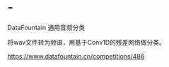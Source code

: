 # -
DataFountain 通用音频分类

将wav文件转为频谱，用基于Conv1D的残差网络做分类。

https://www.datafountain.cn/competitions/486
